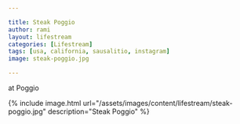 ```yaml
---

title: Steak Poggio
author: rami
layout: lifestream 
categories: [Lifestream]
tags: [usa, california, sausalitio, instagram]
image: steak-poggio.jpg

---
```


at Poggio

{% include image.html url="/assets/images/content/lifestream/steak-poggio.jpg" description="Steak Poggio" %}
